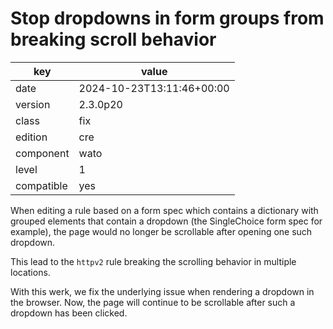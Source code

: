 [//]: # (werk v2)
# Stop dropdowns in form groups from breaking scroll behavior

key        | value
---------- | ---
date       | 2024-10-23T13:11:46+00:00
version    | 2.3.0p20
class      | fix
edition    | cre
component  | wato
level      | 1
compatible | yes

When editing a rule based on a form spec which contains a dictionary
with grouped elements that contain a dropdown (the SingleChoice form
spec for example), the page would no longer be scrollable after opening
one such dropdown.

This lead to the `httpv2` rule breaking the scrolling behavior in
multiple locations.

With this werk, we fix the underlying issue when rendering a dropdown
in the browser. Now, the page will continue to be scrollable after such
a dropdown has been clicked.
